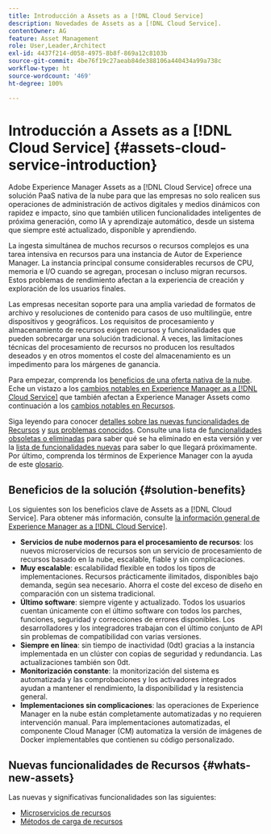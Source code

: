 ```yaml
---
title: Introducción a Assets as a [!DNL Cloud Service]
description: Novedades de Assets as a [!DNL Cloud Service].
contentOwner: AG
feature: Asset Management
role: User,Leader,Architect
exl-id: 4437f214-d058-4975-8b8f-869a12c8103b
source-git-commit: 4be76f19c27aeab84de388106a440434a99a738c
workflow-type: ht
source-wordcount: '469'
ht-degree: 100%

---
```


# Introducción a Assets as a [!DNL Cloud Service] {#assets-cloud-service-introduction}

<!-- Need review information from gklebus -->

Adobe Experience Manager Assets as a [!DNL Cloud Service] ofrece una solución PaaS nativa de la nube para que las empresas no solo realicen sus operaciones de administración de activos digitales y medios dinámicos con rapidez e impacto, sino que también utilicen funcionalidades inteligentes de próxima generación, como IA y aprendizaje automático, desde un sistema que siempre esté actualizado, disponible y aprendiendo.

La ingesta simultánea de muchos recursos o recursos complejos es una tarea intensiva en recursos para una instancia de Autor de Experience Manager. La instancia principal consume considerables recursos de CPU, memoria e I/O cuando se agregan, procesan o incluso migran recursos. Estos problemas de rendimiento afectan a la experiencia de creación y exploración de los usuarios finales.

Las empresas necesitan soporte para una amplia variedad de formatos de archivo y resoluciones de contenido para casos de uso multilingüe, entre dispositivos y geográficos. Los requisitos de procesamiento y almacenamiento de recursos exigen recursos y funcionalidades que pueden sobrecargar una solución tradicional. A veces, las limitaciones técnicas del procesamiento de recursos no producen los resultados deseados y en otros momentos el coste del almacenamiento es un impedimento para los márgenes de ganancia.

Para empezar, comprenda los [beneficios de una oferta nativa de la nube](#solution-benefits). Eche un vistazo a los [cambios notables en Experience Manager as a [!DNL Cloud Service]](/help/release-notes/aem-cloud-changes.md) que también afectan a Experience Manager Assets como continuación a los [cambios notables en Recursos](/help/assets/assets-cloud-changes.md).

Siga leyendo para conocer [detalles sobre las nuevas funcionalidades de Recursos](#whats-new-assets) y [sus problemas conocidos](/help/release-notes/known-issues.md). Consulte una lista de [funcionalidades obsoletas o eliminadas](/help/release-notes/deprecated-removed-features.md) para saber qué se ha eliminado en esta versión y ver la [lista de funcionalidades nuevas](/help/release-notes/known-issues.md#upcoming-assets-capabilities) para saber lo que llegará próximamente. Por último, comprenda los términos de Experience Manager con la ayuda de este [glosario](/help/overview/terminology.md).

## Beneficios de la solución {#solution-benefits}

Los siguientes son los beneficios clave de Assets as a [!DNL Cloud Service]. Para obtener más información, consulte [la información general de Experience Manager as a [!DNL Cloud Service]](/help/overview/introduction.md).

* **Servicios de nube modernos para el procesamiento de recursos**: los nuevos microservicios de recursos son un servicio de procesamiento de recursos basado en la nube, escalable, fiable y sin complicaciones.
* **Muy escalable**: escalabilidad flexible en todos los tipos de implementaciones. Recursos prácticamente ilimitados, disponibles bajo demanda, según sea necesario. Ahorra el coste del exceso de diseño en comparación con un sistema tradicional.
* **Último software**: siempre vigente y actualizado. Todos los usuarios cuentan únicamente con el último software con todos los parches, funciones, seguridad y correcciones de errores disponibles. Los desarrolladores y los integradores trabajan con el último conjunto de API sin problemas de compatibilidad con varias versiones.
* **Siempre en línea**: sin tiempo de inactividad (0dt) gracias a la instancia implementada en un clúster con copias de seguridad y redundancia. Las actualizaciones también son 0dt.
* **Monitorización constante**: la monitorización del sistema es automatizada y las comprobaciones y los activadores integrados ayudan a mantener el rendimiento, la disponibilidad y la resistencia general.
* **Implementaciones sin complicaciones**: las operaciones de Experience Manager en la nube están completamente automatizadas y no requieren intervención manual. Para implementaciones automatizadas, el componente Cloud Manager (CM) automatiza la versión de imágenes de Docker implementables que contienen su código personalizado.

## Nuevas funcionalidades de Recursos {#whats-new-assets}

Las nuevas y significativas funcionalidades son las siguientes:

* [Microservicios de recursos](/help/assets/asset-microservices-overview.md)
* [Métodos de carga de recursos](/help/assets/add-assets.md)
